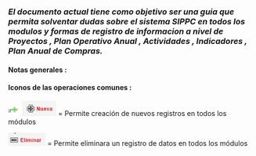### _El documento actual tiene como objetivo ser una guia que permita solventar dudas sobre el sistema SIPPC en todos los modulos y formas de registro de informacion a nivel de Proyectos , Plan Operativo Anual , Actividades , Indicadores , Plan Anual de Compras._

#### 

#### Notas generales :

#### Iconos de las operaciones comunes :

![](/assets/nuevo2.jpg)![](/assets/nuevo.jpg) = Permite creación de nuevos registros en todos los módulos

![](/assets/eliminar.jpg) = Permite eliminara un registro de datos en todos los módulos



#### 



